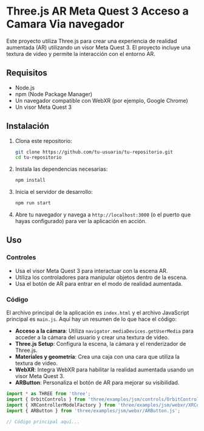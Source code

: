 # Three.js AR  Meta Quest 3 Acceso a Camara Via navegador

Este proyecto utiliza Three.js para crear una experiencia de realidad aumentada (AR) utilizando un visor Meta Quest 3. El proyecto incluye una textura de video y permite la interacción con el entorno AR.

## Requisitos

- Node.js
- npm (Node Package Manager)
- Un navegador compatible con WebXR (por ejemplo, Google Chrome)
- Un visor Meta Quest 3

## Instalación

1. Clona este repositorio:
    ```bash
    git clone https://github.com/tu-usuario/tu-repositorio.git
    cd tu-repositorio
    ```

2. Instala las dependencias necesarias:
    ```bash
    npm install
    ```

3. Inicia el servidor de desarrollo:
    ```bash
    npm run start
    ```

4. Abre tu navegador y navega a `http://localhost:3000` (o el puerto que hayas configurado) para ver la aplicación en acción.

## Uso

### Controles

- Usa el visor Meta Quest 3 para interactuar con la escena AR.
- Utiliza los controladores para manipular objetos dentro de la escena.
- Usa el botón de AR para entrar en el modo de realidad aumentada.

### Código

El archivo principal de la aplicación es `index.html` y el archivo JavaScript principal es `main.js`. Aquí hay un resumen de lo que hace el código:

- **Acceso a la cámara**: Utiliza `navigator.mediaDevices.getUserMedia` para acceder a la cámara del usuario y crear una textura de video.
- **Three.js Setup**: Configura la escena, la cámara y el renderizador de Three.js.
- **Materiales y geometría**: Crea una caja con una cara que utiliza la textura de video.
- **WebXR**: Integra WebXR para habilitar la realidad aumentada usando un visor Meta Quest 3.
- **ARButton**: Personaliza el botón de AR para mejorar su visibilidad.

```javascript
import * as THREE from 'three';
import { OrbitControls } from 'three/examples/jsm/controls/OrbitControls.js';
import { XRControllerModelFactory } from 'three/examples/jsm/webxr/XRControllerModelFactory.js';
import { ARButton } from 'three/examples/jsm/webxr/ARButton.js';

// Código principal aquí...
